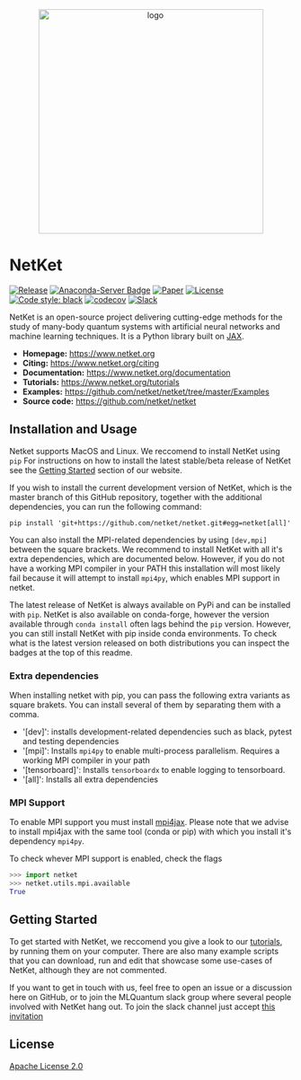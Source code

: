 <div align="center">
<img src="https://www.netket.org/_static/logo_simple.jpg" alt="logo" width="400"></img>
</div>

# __NetKet__

[![Release](https://img.shields.io/github/release/netket/netket.svg)](https://github.com/netket/netket/releases)
[![Anaconda-Server Badge](https://anaconda.org/conda-forge/netket/badges/version.svg)](https://anaconda.org/conda-forge/netket)
[![Paper](https://img.shields.io/badge/paper-SoftwareX%2010%2C%20100311%20(2019)-B31B1B)](https://doi.org/10.1016/j.softx.2019.100311)
[![License](https://img.shields.io/badge/License-Apache%202.0-blue.svg)](https://opensource.org/licenses/Apache-2.0)
[![Code style: black](https://img.shields.io/badge/code%20style-black-000000.svg)](https://github.com/psf/black)
[![codecov](https://codecov.io/gh/netket/netket/branch/master/graph/badge.svg?token=gzcOlpO5lB)](https://codecov.io/gh/netket/netket)
[![Slack](https://img.shields.io/badge/slack-chat-green.svg)](http://join.slack.com/t/mlquantum/shared_invite/zt-xlvvqy93-yVCFUuKdJhb5MMrkmtBbcw) 

NetKet is an open-source project delivering cutting-edge methods for the study
of many-body quantum systems with artificial neural networks and machine learning techniques.
It is a Python library built on [JAX](https://github.com/google/jax).

- **Homepage:** <https://www.netket.org>
- **Citing:** <https://www.netket.org/citing>
- **Documentation:** <https://www.netket.org/documentation>
- **Tutorials:** <https://www.netket.org/tutorials>
- **Examples:** <https://github.com/netket/netket/tree/master/Examples>
- **Source code:** <https://github.com/netket/netket>

## Installation and Usage

Netket supports MacOS and Linux. We reccomend to install NetKet using `pip`
For instructions on how to install the latest stable/beta release of NetKet see the [Getting Started](https://www.netket.org/website/get_started.html) section of our website.

If you wish to install the current development version of NetKet, which is the master branch of this GitHub repository, together with the additional
dependencies, you can run the following command:

```
pip install 'git+https://github.com/netket/netket.git#egg=netket[all]'
``` 

You can also install the MPI-related dependencies by using `[dev,mpi]` between the square brackets.
We recommend to install NetKet with all it's extra dependencies, which are documented below. 
However, if you do not have a working MPI compiler in your PATH this installation will most likely fail because
it will attempt to install `mpi4py`, which enables MPI support in netket.

The latest release of NetKet is always available on PyPi and can be installed with `pip`. 
NetKet is also available on conda-forge, however the version available through `conda install` often lags behind the `pip` version. 
However, you can still install NetKet with pip inside conda environments.
To check what is the latest version released on both distributions you can inspect the badges at the top of this readme.

### Extra dependencies
When installing netket with pip, you can pass the following extra variants as square brakets. You can install several of them by separating them with a comma.
 - '[dev]': installs development-related dependencies such as black, pytest and testing dependencies
 - '[mpi]': Installs `mpi4py` to enable multi-process parallelism. Requires a working MPI compiler in your path
 - '[tensorboard]': Installs `tensorboardx` to enable logging to tensorboard.
 - '[all]': Installs all extra dependencies

### MPI Support
To enable MPI support you must install [mpi4jax](https://github.com/PhilipVinc/mpi4jax). Please note that we advise to install mpi4jax  with the same tool (conda or pip) with which you install it's dependency `mpi4py`.

To check whever MPI support is enabled, check the flags 
```python
>>> import netket
>>> netket.utils.mpi.available
True

```

## Getting Started

To get started with NetKet, we reccomend you give a look to our [tutorials](https://www.netket.org/tutorials), by running them on your computer. 
There are also many example scripts that you can download, run and edit that showcase some use-cases of NetKet, although they are not commented.

If you want to get in touch with us, feel free to open an issue or a discussion here on GitHub, or to join the MLQuantum slack group where several people involved with NetKet hang out. To join the slack channel just accept [this invitation](http://join.slack.com/t/mlquantum/shared_invite/zt-xlvvqy93-yVCFUuKdJhb5MMrkmtBbcw)

## License

[Apache License 2.0](https://github.com/netket/netket/blob/master/LICENSE)
